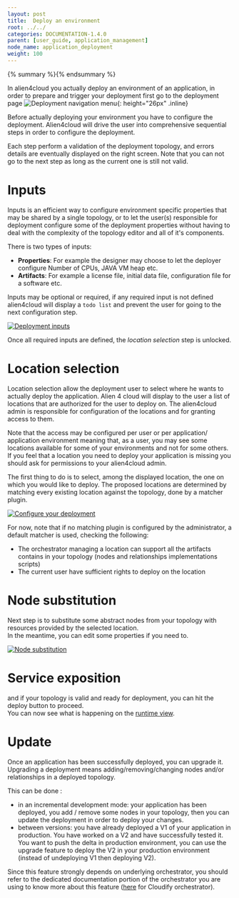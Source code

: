 ```yaml
---
layout: post
title:  Deploy an environment
root: ../../
categories: DOCUMENTATION-1.4.0
parent: [user_guide, application_management]
node_name: application_deployment
weight: 100
---
```


{% summary %}{% endsummary %}

In alien4cloud you actually deploy an environment of an application, in order to prepare and trigger your deployment first go to the deployment page ![Deployment navigation menu](../../images/1.4.0/user_guide/applications/app_deploy_menu.png){: height="26px" .inline}

Before actually deploying your environment you have to configure the deployment. Alien4cloud will drive the user into comprehensive sequential steps in order to configure the deployment.

Each step perform a validation of the deployment topology, and errors details are eventually displayed on the right screen. Note that you can not go to the next step as long as the current one is still not valid.

# Inputs

Inputs is an efficient way to configure environment specific properties that may be shared by a single topology, or to let the user(s) responsible for deployment configure some of the deployment properties without having to deal with the complexity of the topology editor and all of it's components.

There is two types of inputs:

* __Properties__: For example the designer may choose to let the deployer configure Number of CPUs, JAVA VM heap etc.
* __Artifacts__: For example a license file, initial data file, configuration file for a software etc.

Inputs may be optional or required, if any required input is not defined alien4cloud will display a `todo list` and prevent the user for going to the next configuration step.

[![Deployment inputs](../../images/user_guide/application/deployment/user_guide_deployment_setup_inputs.png)](../../images/user_guide/application/deployment/user_guide_deployment_setup_inputs.png)

Once all required inputs are defined, the *location selection* step is unlocked.

# Location selection

Location selection allow the deployment user to select where he wants to actually deploy the application. Alien 4 cloud will display to the user a list of locations that are authorized for the user to deploy on. The alien4cloud admin is responsible for configuration of the locations and for granting access to them.

Note that the access may be configured per user or per application/ application environment meaning that, as a user, you may see some locations available for some of your environments and not for some others. If you feel that a location you need to deploy your application is missing you should ask for permissions to your alien4cloud admin.

 The first thing to do is to select, among the displayed location, the one on which you would like to deploy.
 The proposed locations are determined by matching every existing location against the topology, done by a matcher plugin.  

[![Configure your deployment](../../images/user_guide/application/deployment/user_guide_deployment_setup.png)](../../images/user_guide/application/deployment/user_guide_deployment_setup.png)

 For now, note that if no matching plugin is configured by the administrator, a default matcher is used, checking the following:

* The orchestrator managing a location can support all the artifacts contains in your topology (nodes and relationships implementations scripts)
* The current user have sufficient rights to deploy on the location

# Node substitution

Next step is to substitute some abstract nodes from your topology with resources provided by the selected location.  
In the meantime, you can edit some properties if you need to.

[![Node substitution](../../images/user_guide/application/deployment/user_guide_deployment_setup_substitution.png)](../../images/user_guide/application/deployment//user_guide_deployment_setup_substitution.png)

# Service exposition



and if your topology is valid and ready for deployment, you can hit the deploy button to proceed.  
You can now see what is happening on the [runtime view](#/documentation/1.4.0/user_guide/application_runtime.html).

# Update

Once an application has been successfully deployed, you can upgrade it. Upgrading a deployment means adding/removing/changing nodes and/or relationships in a deployed topology.

This can be done :

* in an incremental development mode: your application has been deployed, you add / remove some nodes in your topology, then you can update the deployment in order to deploy your changes.
* between versions: you have already deployed a V1 of your application in production. You have worked on a V2 and have successfully tested it. You want to push the delta in production environment, you can use the upgrade feature to deploy the V2 in your production environment (instead of undeploying V1 then deploying V2).

Since this feature strongly depends on underlying orchestrator, you should refer to the dedicated documentation portion of the orchestrator you are using to know more about this feature ([here](#/documentation/1.4.0/orchestrators/cloudify3_driver/deployment_update.html) for Cloudify orchestrator).

